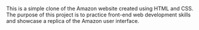 This is a simple clone of the Amazon website created using HTML and CSS. The purpose of this project is to practice front-end web development skills and showcase a replica of the Amazon user interface.
